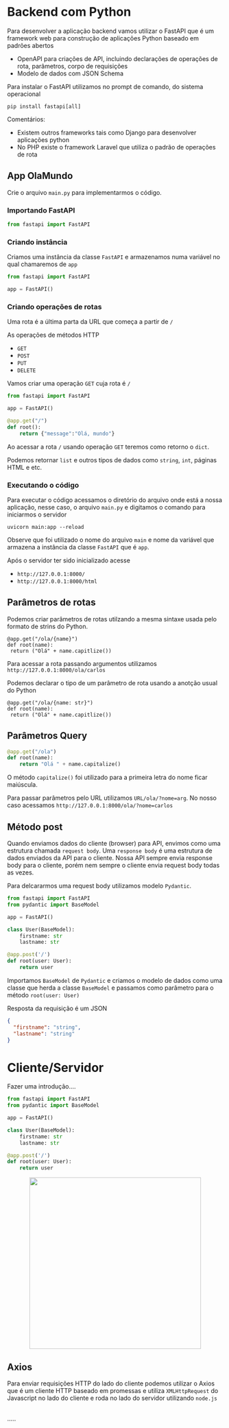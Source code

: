 # Backend com Python

Para desenvolver a aplicação backend vamos utilizar o FastAPI que é um framework web para construção de aplicações Python baseado em padrões abertos
 - OpenAPI para criações de API, incluindo declarações de operações de rota, parâmetros, corpo de requisições
 - Modelo de dados com JSON Schema

Para instalar o FastAPI utilizamos no prompt de comando, do sistema operacional

`pip install fastapi[all]`


Comentários:
- Existem outros frameworks tais como Django para desenvolver aplicações python
- No PHP existe o framework Laravel que utiliza o padrão de operações de rota

## App OlaMundo
Crie o arquivo `main.py` para implementarmos o código.

### Importando FastAPI

~~~python
from fastapi import FastAPI
~~~

### Criando instância

Criamos uma instância da classe `FastAPI` e armazenamos numa variável no qual chamaremos de `app`

~~~python
from fastapi import FastAPI

app = FastAPI()
~~~

### Criando operações de rotas

Uma rota é a última parta da URL que começa a partir de `/`

As operações de métodos HTTP
- `GET`
- `POST`
- `PUT`
- `DELETE`

Vamos criar uma operação `GET` cuja rota é `/`

~~~python
from fastapi import FastAPI

app = FastAPI()

@app.get("/")
def root():
    return {"message":"Olá, mundo"}
~~~

Ao acessar a rota `/` usando operação `GET` teremos como retorno o `dict`. 

Podemos retornar `list` e outros tipos de dados como `string`, `int`, páginas HTML e etc.


### Executando o código

Para executar o código acessamos o diretório do arquivo onde está a nossa aplicação, nesse caso, o arquivo `main.py` e digitamos o comando para iniciarmos o servidor

`uvicorn main:app --reload`

Observe que foi utilizado o nome do arquivo `main` e nome da variável que armazena a instância da classe `FastAPI` que é `app`.

Após o servidor ter sido inicializado acesse


- `http://127.0.0.1:8000/`
- `http://127.0.0.1:8000/html`

## Parâmetros de rotas
Podemos criar parâmetros de rotas utilzando a mesma sintaxe usada pelo formato de strins do Python.

~~~
@app.get("/ola/{name}")
def root(name):
 return ("Olá" + name.capitlize())
~~~
Para acessar a rota passando argumentos utilizamos `http://127.0.0.1:8000/ola/carlos`

Podemos declarar o tipo de um parâmetro de rota usando a anotção usual do Python

~~~
@app.get("/ola/{name: str}")
def root(name):
 return ("Olá" + name.capitlize())
~~~

## Parâmetros Query

~~~python
@app.get("/ola")
def root(name):
    return "Olá " + name.capitalize()
~~~

O método `capitalize()` foi utilizado para a primeira letra do nome ficar maiúscula.

Para passar parâmetros pelo URL utilizamos `URL/ola/?nome=arg`. No nosso caso acessamos
`http://127.0.0.1:8000/ola/?nome=carlos`

## Método post

Quando enviamos dados do cliente (browser)
 para API, envimos como uma estrutura chamada `request body`. Uma `response body` é uma estrutura de dados enviados da API para o cliente. Nossa API sempre envia response body para o cliente, porém nem sempre o cliente envia request body todas as vezes.

Para delcararmos uma request body utilizamos modelo `Pydantic`.

~~~python
from fastapi import FastAPI
from pydantic import BaseModel

app = FastAPI()

class User(BaseModel):
    firstname: str
    lastname: str

@app.post('/')
def root(user: User):
    return user
~~~
Importamos `BaseModel` de `Pydantic` e criamos o modelo de dados como uma classe que herda a classe `BaseModel` e passamos como parâmetro para o método `root(user: User)`

Resposta da requisição é um JSON

~~~json
{
  "firstname": "string",
  "lastname": "string"
}
~~~
# Cliente/Servidor

Fazer uma introdução....
~~~python
from fastapi import FastAPI
from pydantic import BaseModel

app = FastAPI()

class User(BaseModel):
    firstname: str
    lastname: str

@app.post('/')
def root(user: User):
    return user
~~~

<p style="text-align:center"><img src="https://miro.medium.com/v2/resize:fit:720/format:webp/1*4SEvcz6KvyaqOqBpJABTBg.png" style="width:400px" /></p>


## Axios

Para enviar requisições HTTP do lado do cliente podemos utilizar o Axios que é um cliente HTTP baseado em promessas e utiliza `XMLHttpRequest` do Javascript no lado do cliente e roda no lado do servidor utilizando `node.js` 
<br><br>

.....
